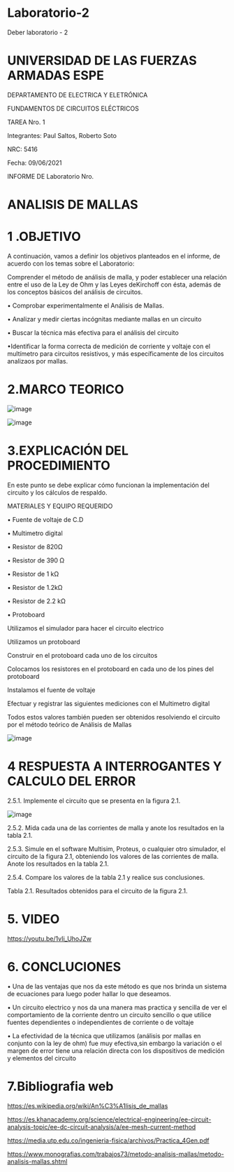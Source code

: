 # Laboratorio-2

Deber laboratorio - 2

# UNIVERSIDAD DE LAS FUERZAS ARMADAS ESPE

DEPARTAMENTO DE ELECTRICA Y ELETRÓNICA 

FUNDAMENTOS DE CIRCUITOS ELÉCTRICOS 

TAREA Nro. 1 

Integrantes: Paul Saltos, Roberto Soto 

NRC: 5416

Fecha: 09/06/2021

INFORME DE Laboratorio  Nro. 

# ANALISIS DE MALLAS 

# 1 .OBJETIVO

A continuación, vamos a definir los objetivos planteados en el informe, de acuerdo con los temas sobre el Laboratorio:

Comprender  el  método  de  análisis   de malla, y poder establecer una relación entre el uso de la Ley de Ohm y las Leyes deKirchoff   con   ésta,   además   de   los conceptos  básicos   del  análisis   de circuitos.

•	Comprobar experimentalmente el Análisis de Mallas.

•	Analizar y medir ciertas incógnitas mediante mallas en un circuito

•	Buscar la técnica más efectiva para el análisis del circuito

•Identificar la forma correcta de medición de corriente   y   voltaje   con   el   multímetro   para circuitos resistivos, y más específicamente de los circuitos analizaos por mallas.

# 2.MARCO TEORICO 

![image](https://user-images.githubusercontent.com/85178869/121295174-355eb600-c8b4-11eb-8a01-992f828ccd39.png)

![image](https://user-images.githubusercontent.com/85178869/121302345-2af5e980-c8bf-11eb-84b7-f4ce3b63e2c5.png)


# 3.EXPLICACIÓN DEL PROCEDIMIENTO

En este punto se debe explicar cómo funcionan la implementación del circuito y los cálculos de respaldo.

MATERIALES Y EQUIPO REQUERIDO 

•  Fuente de voltaje de C.D

• Multimetro digital

• Resistor de 820Ω

• Resistor de 390 Ω

• Resistor de 1 kΩ

• Resistor de 1.2kΩ

• Resistor de 2.2 kΩ

• Protoboard

Utilizamos el simulador para hacer el circuito electrico

Utilizamos un protoboard

Construir en el protoboard cada uno de los circuitos

Colocamos los resistores en el protoboard en cada uno de los pines del protoboard

Instalamos el fuente de voltaje

Efectuar y registrar las siguientes mediciones con el Multimetro digital

Todos estos valores también pueden ser obtenidos resolviendo el circuito por el método teórico de Análisis de Mallas

![image](https://user-images.githubusercontent.com/85178869/121299865-a2297e80-c8bb-11eb-8e83-a5ca30e6a80f.png)

# 4  RESPUESTA A INTERROGANTES Y CALCULO DEL ERROR

2.5.1. Implemente el circuito que se presenta en la figura 2.1.

![image](https://user-images.githubusercontent.com/85178869/121300363-5cb98100-c8bc-11eb-9731-43ee6db620f9.png)

2.5.2. Mida cada una de las corrientes de malla y anote los resultados en la tabla 2.1.

2.5.3. Simule en el software Multisim, Proteus, o cualquier otro simulador, el circuito de la figura 2.1, obteniendo los valores de las corrientes de malla. Anote los resultados
en la tabla 2.1.

2.5.4. Compare los valores de la tabla 2.1 y realice sus conclusiones.



Tabla 2.1. Resultados obtenidos para el circuito de la figura 2.1.


# 5. VIDEO

https://youtu.be/1vIi_UhoJZw

# 6. CONCLUCIONES 

• Una de las ventajas que nos da este método es que nos brinda un sistema de ecuaciones para luego poder hallar lo que deseamos. 

• Un circuito electrico y nos da una manera mas practica y sencilla de ver el comportamiento de la corriente dentro un circuito sencillo o que utilice fuentes dependientes o independientes de corriente o de voltaje 

• La efectividad de la técnica que utilizamos (análisis por mallas en conjunto con la ley de ohm) fue muy efectiva,sin embargo la variación o el margen de error tiene una relación directa con los dispositivos de medición y elementos del
circuito

# 7.Bibliografia web 

https://es.wikipedia.org/wiki/An%C3%A1lisis_de_mallas

https://es.khanacademy.org/science/electrical-engineering/ee-circuit-analysis-topic/ee-dc-circuit-analysis/a/ee-mesh-current-method

https://media.utp.edu.co/ingenieria-fisica/archivos/Practica_4Gen.pdf

https://www.monografias.com/trabajos73/metodo-analisis-mallas/metodo-analisis-mallas.shtml
 

